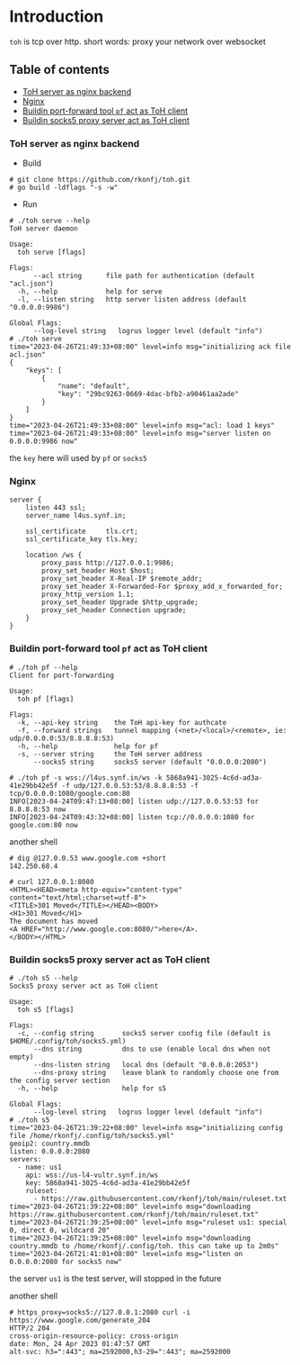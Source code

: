 # Introduction

`toh` is tcp over http. short words: proxy your network over websocket
## Table of contents
- [ToH server as nginx backend](#ToH-server-as-nginx-backend)
- [Nginx](#Nginx)
- [Buildin port-forward tool `pf` act as ToH client](#buildin-port-forward-tool-pf-act-as-toh-client)
- [Buildin socks5 proxy server act as ToH client](#buildin-socks5-proxy-server-act-as-toh-client)

### ToH server as nginx backend
- Build
```
# git clone https://github.com/rkonfj/toh.git
# go build -ldflags "-s -w"
```

- Run
```
# ./toh serve --help
ToH server daemon

Usage:
  toh serve [flags]

Flags:
      --acl string      file path for authentication (default "acl.json")
  -h, --help            help for serve
  -l, --listen string   http server listen address (default "0.0.0.0:9986")

Global Flags:
      --log-level string   logrus logger level (default "info")
# ./toh serve
time="2023-04-26T21:49:33+08:00" level=info msg="initializing ack file acl.json"
{
    "keys": [
        {
            "name": "default",
            "key": "29bc9263-0669-4dac-bfb2-a90461aa2ade"
        }
    ]
}
time="2023-04-26T21:49:33+08:00" level=info msg="acl: load 1 keys"
time="2023-04-26T21:49:33+08:00" level=info msg="server listen on 0.0.0.0:9986 now"
```
the `key` here will used by `pf` or `socks5`

### Nginx
```
server {
	listen 443 ssl;
	server_name l4us.synf.in;

	ssl_certificate     tls.crt;
	ssl_certificate_key tls.key;

	location /ws {
		proxy_pass http://127.0.0.1:9986;
		proxy_set_header Host $host;
		proxy_set_header X-Real-IP $remote_addr;
		proxy_set_header X-Forwarded-For $proxy_add_x_forwarded_for;
		proxy_http_version 1.1;
		proxy_set_header Upgrade $http_upgrade;
		proxy_set_header Connection upgrade;
	}
}
```
### Buildin port-forward tool `pf` act as ToH client

```
# ./toh pf --help
Client for port-forwarding

Usage:
  toh pf [flags]

Flags:
  -k, --api-key string    the ToH api-key for authcate
  -f, --forward strings   tunnel mapping (<net>/<local>/<remote>, ie: udp/0.0.0.0:53/8.8.8.8:53)
  -h, --help              help for pf
  -s, --server string     the ToH server address
      --socks5 string     socks5 server (default "0.0.0.0:2080")

# ./toh pf -s wss://l4us.synf.in/ws -k 5868a941-3025-4c6d-ad3a-41e29bb42e5f -f udp/127.0.0.53:53/8.8.8.8:53 -f tcp/0.0.0.0:1080/google.com:80
INFO[2023-04-24T09:47:13+08:00] listen udp://127.0.0.53:53 for 8.8.8.8:53 now
INFO[2023-04-24T09:43:32+08:00] listen tcp://0.0.0.0:1080 for google.com:80 now
```

another shell
```
# dig @127.0.0.53 www.google.com +short
142.250.68.4

# curl 127.0.0.1:8080
<HTML><HEAD><meta http-equiv="content-type" content="text/html;charset=utf-8">
<TITLE>301 Moved</TITLE></HEAD><BODY>
<H1>301 Moved</H1>
The document has moved
<A HREF="http://www.google.com:8080/">here</A>.
</BODY></HTML>
```

### Buildin socks5 proxy server act as ToH client
```
# ./toh s5 --help
Socks5 proxy server act as ToH client

Usage:
  toh s5 [flags]

Flags:
  -c, --config string       socks5 server config file (default is $HOME/.config/toh/socks5.yml)
      --dns string          dns to use (enable local dns when not empty)
      --dns-listen string   local dns (default "0.0.0.0:2053")
      --dns-proxy string    leave blank to randomly choose one from the config server section
  -h, --help                help for s5

Global Flags:
      --log-level string   logrus logger level (default "info")
# ./toh s5
time="2023-04-26T21:39:22+08:00" level=info msg="initializing config file /home/rkonfj/.config/toh/socks5.yml"
geoip2: country.mmdb
listen: 0.0.0.0:2080
servers:
  - name: us1
    api: wss://us-l4-vultr.synf.in/ws
    key: 5868a941-3025-4c6d-ad3a-41e29bb42e5f
    ruleset:
      - https://raw.githubusercontent.com/rkonfj/toh/main/ruleset.txt
time="2023-04-26T21:39:22+08:00" level=info msg="downloading https://raw.githubusercontent.com/rkonfj/toh/main/ruleset.txt"
time="2023-04-26T21:39:25+08:00" level=info msg="ruleset us1: special 0, direct 0, wildcard 20"
time="2023-04-26T21:39:25+08:00" level=info msg="downloading country.mmdb to /home/rkonfj/.config/toh. this can take up to 2m0s"
time="2023-04-26T21:41:01+08:00" level=info msg="listen on 0.0.0.0:2080 for socks5 now"
```

the server `us1` is the test server, will stopped in the future

another shell
```
# https_proxy=socks5://127.0.0.1:2080 curl -i https://www.google.com/generate_204
HTTP/2 204
cross-origin-resource-policy: cross-origin
date: Mon, 24 Apr 2023 01:47:57 GMT
alt-svc: h3=":443"; ma=2592000,h3-29=":443"; ma=2592000
```
